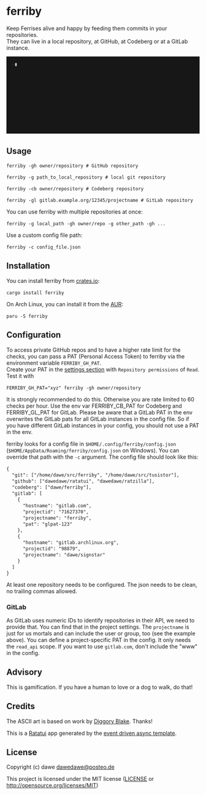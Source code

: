 # ferriby

Keep Ferrises alive and happy by feeding them commits in your repositories.  
They can live in a local repository, at GitHub, at Codeberg or at a GitLab instance.

![Ferriby demo recording](./vhs/ferriby.gif)

## Usage

```shell
ferriby -gh owner/repository # GitHub repository
```

```shell
ferriby -g path_to_local_repository # local git repository
```

```shell
ferriby -cb owner/repository # Codeberg repository
```

```shell
ferriby -gl gitlab.example.org/12345/projectname # GitLab repository
```

You can use ferriby with multiple repositories at once:

```shell
ferriby -g local_path -gh owner/repo -g other_path -gh ...
```

Use a custom config file path:

```shell
ferriby -c config_file.json
```

## Installation

You can install ferriby from [crates.io](https://crates.io/crates/ferriby):

```shell
cargo install ferriby
```

On Arch Linux, you can install it from the [AUR](https://aur.archlinux.org/packages/ferriby):

```shell
paru -S ferriby
```

## Configuration

To access private GitHub repos and to have a higher rate limit for the checks,
you can pass a PAT (Personal Access Token) to ferriby via the environment variable `FERRIBY_GH_PAT`.  
Create your PAT in the [settings section](https://github.com/settings/personal-access-tokens) with `Repository permissions` of `Read`.
Test it with

```shell
FERRIBY_GH_PAT="xyz" ferriby -gh owner/repository
```

It is strongly recommended to do this. Otherwise you are rate limited to 60 checks per hour.
Use the env var FERRIBY_CB_PAT for Codeberg and FERRIBY_GL_PAT for GitLab.
Please be aware that a GitLab PAT in the env overwrites the GitLab pats for all GitLab instances in the config file.
So if you have different GitLab instances in your config, you should not use a PAT in the env.

ferriby looks for a config file in `$HOME/.config/ferriby/config.json` (`$HOME/AppData/Roaming/ferriby/config.json` on Windows).
You can override that path with the `-c` argument.
The config file should look like this:

```
{
  "git": ["/home/dawe/src/ferriby", "/home/dawe/src/tusistor"],
  "github": ["dawedawe/ratatui", "dawedawe/ratzilla"],
  "codeberg": ["dawe/ferriby"],
  "gitlab": [
    {
      "hostname": "gitlab.com",
      "projectid": "71627370",
      "projectname": "ferriby",
      "pat": "glpat-123"
    },
    {
      "hostname": "gitlab.archlinux.org",
      "projectid": "98879",
      "projectname": "dawe/signstar"
    }
  ]
}
```

At least one repository needs to be configured. The json needs to be clean, no trailing commas allowed.

### GitLab

As GitLab uses numeric IDs to identify repositories in their API, we need to provide that. You can find that in the project settings.
The `projectname` is just for us mortals and can include the user or group, too (see the example above).
You can define a project-specific PAT in the config. It only needs the `read_api` scope.
If you want to use `gitlab.com`, don't include the "www" in the config.

## Advisory

This is gamification. If you have a human to love or a dog to walk, do that!

## Credits

The ASCII art is based on work by [Diggory Blake](https://github.com/diggsey). Thanks!

This is a [Ratatui] app generated by the [event driven async template].

[Ratatui]: https://ratatui.rs
[event driven async template]: https://github.com/ratatui/templates/tree/main/event-driven-async

## License

Copyright (c) dawe <dawedawe@posteo.de>

This project is licensed under the MIT license ([LICENSE] or <http://opensource.org/licenses/MIT>)

[LICENSE]: ./LICENSE
